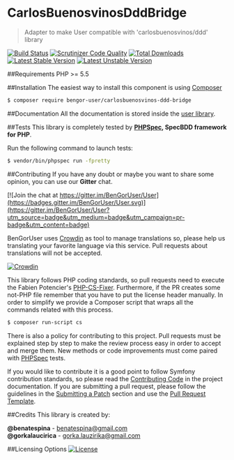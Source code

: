 # CarlosBuenosvinosDddBridge
> Adapter to make User compatible with 'carlosbuenosvinos/ddd' library

[![Build Status](https://travis-ci.org/BenGorUser/CarlosBuenosvinosDddBridge.svg?branch=master)](https://travis-ci.org/BenGorUser/CarlosBuenosvinosDddBridge)
[![Scrutinizer Code Quality](https://scrutinizer-ci.com/g/BenGorUser/CarlosBuenosvinosDddBridge/badges/quality-score.png?b=master)](https://scrutinizer-ci.com/g/BenGorUser/CarlosBuenosvinosDddBridge/?branch=master)
[![Total Downloads](https://poser.pugx.org/bengor-user/carlosbuenosvinos-ddd-bridge/downloads)](https://packagist.org/packages/bengor-user/carlosbuenosvinos-ddd-bridge/)
[![Latest Stable Version](https://poser.pugx.org/bengor-user/carlosbuenosvinos-ddd-bridge/v/stable.svg)](https://packagist.org/packages/bengor-user/carlosbuenosvinos-ddd-bridge/)
[![Latest Unstable Version](https://poser.pugx.org/bengor-user/carlosbuenosvinos-ddd-bridge/v/unstable.svg)](https://packagist.org/packages/bengor-user/carlosbuenosvinos-ddd-bridge/)

##Requirements
PHP >= 5.5

##Installation
The easiest way to install this component is using [Composer][6]
```bash
$ composer require bengor-user/carlosbuenosvinos-ddd-bridge
```

##Documentation
All the documentation is stored inside the [user library](https://github.com/BenGorUser/User/blob/master/docs/index.md).

##Tests
This library is completely tested by **[PHPSpec][1], SpecBDD framework for PHP**.

Run the following command to launch tests:
```bash
$ vendor/bin/phpspec run -fpretty
```

##Contributing
If you have any doubt or maybe you want to share some opinion, you can use our **Gitter** chat.

[![Join the chat at https://gitter.im/BenGorUser/User](https://badges.gitter.im/BenGorUser/User.svg)](https://gitter.im/BenGorUser/User?utm_source=badge&utm_medium=badge&utm_campaign=pr-badge&utm_content=badge)

BenGorUser uses [Crowdin][7] as tool to manage translations so, please help us translating your favorite language
via this service. Pull requests about translations will not be accepted.

[![Crowdin](https://d322cqt584bo4o.cloudfront.net/bengoruser/localized.svg)](https://crowdin.com/project/bengoruser)

This library follows PHP coding standards, so pull requests need to execute the Fabien Potencier's [PHP-CS-Fixer][5].
Furthermore, if the PR creates some not-PHP file remember that you have to put the license header manually. In order
to simplify we provide a Composer script that wraps all the commands related with this process.
```bash
$ composer run-script cs
```

There is also a policy for contributing to this project. Pull requests must be explained step by step to make the
review process easy in order to accept and merge them. New methods or code improvements must come paired with
[PHPSpec][1] tests.

If you would like to contribute it is a good point to follow Symfony contribution standards, so please read the
[Contributing Code][2] in the project documentation. If you are submitting a pull request, please follow the guidelines
in the [Submitting a Patch][3] section and use the [Pull Request Template][4].

##Credits
This library is created by:
>
**@benatespina** - [benatespina@gmail.com](mailto:benatespina@gmail.com)<br>
**@gorkalaucirica** - [gorka.lauzirika@gmail.com](mailto:gorka.lauzirika@gmail.com)

##Licensing Options
[![License](https://poser.pugx.org/bengor-user/carlosbuenosvinos-ddd-bridge/license.svg)](https://github.com/BenGorUser/CarlosBuenosvinosDddBridge/blob/master/LICENSE)

[1]: http://www.phpspec.net/
[2]: http://symfony.com/doc/current/contributing/code/index.html
[3]: http://symfony.com/doc/current/contributing/code/patches.html#check-list
[4]: http://symfony.com/doc/current/contributing/code/patches.html#make-a-pull-request
[5]: http://cs.sensiolabs.org/
[6]: http://getcomposer.org
[7]: https://crowdin.com/

